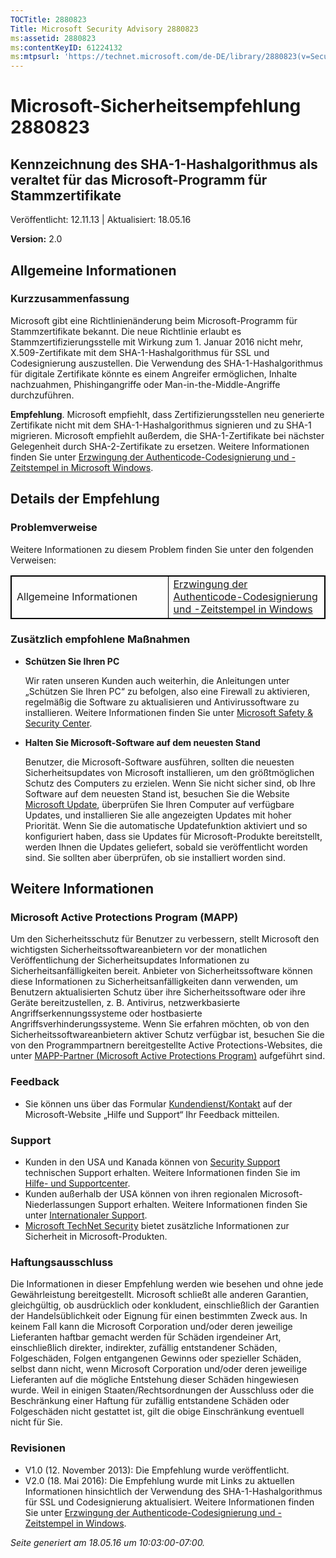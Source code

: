```yaml
---
TOCTitle: 2880823
Title: Microsoft Security Advisory 2880823
ms:assetid: 2880823
ms:contentKeyID: 61224132
ms:mtpsurl: 'https://technet.microsoft.com/de-DE/library/2880823(v=Security.10)'
---
```


Microsoft-Sicherheitsempfehlung 2880823
=======================================

Kennzeichnung des SHA-1-Hashalgorithmus als veraltet für das Microsoft-Programm für Stammzertifikate
----------------------------------------------------------------------------------------------------

Veröffentlicht: 12.11.13 | Aktualisiert: 18.05.16

**Version:** 2.0

Allgemeine Informationen
------------------------

### Kurzzusammenfassung

Microsoft gibt eine Richtlinienänderung beim Microsoft-Programm für Stammzertifikate bekannt. Die neue Richtlinie erlaubt es Stammzertifizierungsstelle mit Wirkung zum 1. Januar 2016 nicht mehr, X.509-Zertifikate mit dem SHA-1-Hashalgorithmus für SSL und Codesignierung auszustellen. Die Verwendung des SHA-1-Hashalgorithmus für digitale Zertifikate könnte es einem Angreifer ermöglichen, Inhalte nachzuahmen, Phishingangriffe oder Man-in-the-Middle-Angriffe durchzuführen.

**Empfehlung**. Microsoft empfiehlt, dass Zertifizierungsstellen neu generierte Zertifikate nicht mit dem SHA-1-Hashalgorithmus signieren und zu SHA-1 migrieren. Microsoft empfiehlt außerdem, die SHA-1-Zertifikate bei nächster Gelegenheit durch SHA-2-Zertifikate zu ersetzen. Weitere Informationen finden Sie unter [Erzwingung der Authenticode-Codesignierung und -Zeitstempel in Microsoft Windows](https://aka.ms/sha1).

Details der Empfehlung
----------------------

### Problemverweise

Weitere Informationen zu diesem Problem finden Sie unter den folgenden Verweisen:

<p> </p>
<table style="border:1px solid black;">
<colgroup>
<col width="50%" />
<col width="50%" />
</colgroup>
<tbody>
<tr class="odd">
<td style="border:1px solid black;">Allgemeine Informationen</td>
<td style="border:1px solid black;"><a href="https://aka.ms/sha1">Erzwingung der Authenticode-Codesignierung und -Zeitstempel in Windows</a></td>
</tr>
</tbody>
</table>
  
### Zusätzlich empfohlene Maßnahmen
  
-   **Schützen Sie Ihren PC**
  
    Wir raten unseren Kunden auch weiterhin, die Anleitungen unter „Schützen Sie Ihren PC“ zu befolgen, also eine Firewall zu aktivieren, regelmäßig die Software zu aktualisieren und Antivirussoftware zu installieren. Weitere Informationen finden Sie unter [Microsoft Safety & Security Center](https://www.microsoft.com/de-de/security/default.aspx).
  
-   **Halten Sie Microsoft-Software auf dem neuesten Stand**
  
    Benutzer, die Microsoft-Software ausführen, sollten die neuesten Sicherheitsupdates von Microsoft installieren, um den größtmöglichen Schutz des Computers zu erzielen. Wenn Sie nicht sicher sind, ob Ihre Software auf dem neuesten Stand ist, besuchen Sie die Website [Microsoft Update](https://update.microsoft.com/microsoftupdate/v6/vistadefault.aspx?ln=de-de), überprüfen Sie Ihren Computer auf verfügbare Updates, und installieren Sie alle angezeigten Updates mit hoher Priorität. Wenn Sie die automatische Updatefunktion aktiviert und so konfiguriert haben, dass sie Updates für Microsoft-Produkte bereitstellt, werden Ihnen die Updates geliefert, sobald sie veröffentlicht worden sind. Sie sollten aber überprüfen, ob sie installiert worden sind.
  
Weitere Informationen  
---------------------
  
### Microsoft Active Protections Program (MAPP)
  
Um den Sicherheitsschutz für Benutzer zu verbessern, stellt Microsoft den wichtigsten Sicherheitssoftwareanbietern vor der monatlichen Veröffentlichung der Sicherheitsupdates Informationen zu Sicherheitsanfälligkeiten bereit. Anbieter von Sicherheitssoftware können diese Informationen zu Sicherheitsanfälligkeiten dann verwenden, um Benutzern aktualisierten Schutz über ihre Sicherheitssoftware oder ihre Geräte bereitzustellen, z. B. Antivirus, netzwerkbasierte Angriffserkennungssysteme oder hostbasierte Angriffsverhinderungssysteme. Wenn Sie erfahren möchten, ob von den Sicherheitssoftwareanbietern aktiver Schutz verfügbar ist, besuchen Sie die von den Programmpartnern bereitgestellte Active Protections-Websites, die unter [MAPP-Partner (Microsoft Active Protections Program)](https://technet.microsoft.com/de-de/security/dn467918) aufgeführt sind.
  
### Feedback
  
-   Sie können uns über das Formular [Kundendienst/Kontakt](https://support.microsoft.com/kb/?scid=sw;en;1257&amp;showpage=1&amp;ws=technet&amp;sd=tech) auf der Microsoft-Website „Hilfe und Support“ Ihr Feedback mitteilen.
  
### Support
  
-   Kunden in den USA und Kanada können von [Security Support](https://consumersecuritysupport.microsoft.com/default.aspx?mkt=de-de) technischen Support erhalten. Weitere Informationen finden Sie im [Hilfe- und Supportcenter](https://support.microsoft.com/de-de).  
-   Kunden außerhalb der USA können von ihren regionalen Microsoft-Niederlassungen Support erhalten. Weitere Informationen finden Sie unter [Internationaler Support](https://support2.microsoft.com/de-de/common/international.aspx).  
-   [Microsoft TechNet Security](https://technet.microsoft.com/de-de/security/default.aspx) bietet zusätzliche Informationen zur Sicherheit in Microsoft-Produkten.
  
### Haftungsausschluss
  
Die Informationen in dieser Empfehlung werden wie besehen und ohne jede Gewährleistung bereitgestellt. Microsoft schließt alle anderen Garantien, gleichgültig, ob ausdrücklich oder konkludent, einschließlich der Garantien der Handelsüblichkeit oder Eignung für einen bestimmten Zweck aus. In keinem Fall kann die Microsoft Corporation und/oder deren jeweilige Lieferanten haftbar gemacht werden für Schäden irgendeiner Art, einschließlich direkter, indirekter, zufällig entstandener Schäden, Folgeschäden, Folgen entgangenen Gewinns oder spezieller Schäden, selbst dann nicht, wenn Microsoft Corporation und/oder deren jeweilige Lieferanten auf die mögliche Entstehung dieser Schäden hingewiesen wurde. Weil in einigen Staaten/Rechtsordnungen der Ausschluss oder die Beschränkung einer Haftung für zufällig entstandene Schäden oder Folgeschäden nicht gestattet ist, gilt die obige Einschränkung eventuell nicht für Sie.
  
### Revisionen
  
-   V1.0 (12. November 2013): Die Empfehlung wurde veröffentlicht.  
-   V2.0 (18. Mai 2016): Die Empfehlung wurde mit Links zu aktuellen Informationen hinsichtlich der Verwendung des SHA-1-Hashalgorithmus für SSL und Codesignierung aktualisiert. Weitere Informationen finden Sie unter [Erzwingung der Authenticode-Codesignierung und -Zeitstempel in Windows](https://aka.ms/sha1).
  
*Seite generiert am 18.05.16 um 10:03:00-07:00.*
